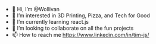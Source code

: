- 👋 Hi, I’m @Wollivan
- 👀 I’m interested in 3D Printing, Pizza, and Tech for Good
- 🌱 I’m currently learning react.js
- 💞️ I’m looking to collaborate on all the fun projects
- 📫 How to reach me https://www.linkedin.com/in/tim-js/
